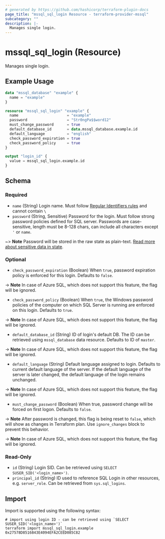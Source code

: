 ```yaml
---
# generated by https://github.com/hashicorp/terraform-plugin-docs
page_title: "mssql_sql_login Resource - terraform-provider-mssql"
subcategory: ""
description: |-
  Manages single login.
---
```


# mssql_sql_login (Resource)

Manages single login.

## Example Usage

```terraform
data "mssql_database" "example" {
  name = "example"
}

resource "mssql_sql_login" "example" {
  name                      = "example"
  password                  = "Str0ngPa$$word12"
  must_change_password      = true
  default_database_id       = data.mssql_database.example.id
  default_language          = "english"
  check_password_expiration = true
  check_password_policy     = true
}

output "login_id" {
  value = mssql_sql_login.example.id
}
```

<!-- schema generated by tfplugindocs -->
## Schema

### Required

- `name` (String) Login name. Must follow [Regular Identifiers rules](https://docs.microsoft.com/en-us/sql/relational-databases/databases/database-identifiers#rules-for-regular-identifiers) and cannot contain `\ `
- `password` (String, Sensitive) Password for the login. Must follow strong password policies defined for SQL server. Passwords are case-sensitive, length must be 8-128 chars, can include all characters except `'` or `name`.

~> **Note** Password will be stored in the raw state as plain-text. [Read more about sensitive data in state](https://www.terraform.io/language/state/sensitive-data).

### Optional

- `check_password_expiration` (Boolean) When `true`, password expiration policy is enforced for this login. Defaults to `false`.

-> **Note** In case of Azure SQL, which does not support this feature, the flag will be ignored.
- `check_password_policy` (Boolean) When `true`, the Windows password policies of the computer on which SQL Server is running are enforced on this login. Defaults to `true`.

-> **Note** In case of Azure SQL, which does not support this feature, the flag will be ignored.
- `default_database_id` (String) ID of login's default DB. The ID can be retrieved using `mssql_database` data resource. Defaults to ID of `master`.

-> **Note** In case of Azure SQL, which does not support this feature, the flag will be ignored.
- `default_language` (String) Default language assigned to login. Defaults to current default language of the server. If the default language of the server is later changed, the default language of the login remains unchanged.

-> **Note** In case of Azure SQL, which does not support this feature, the flag will be ignored.
- `must_change_password` (Boolean) When true, password change will be forced on first logon. Defaults to `false`. 

-> **Note** After password is changed, this flag is being reset to `false`, which will show as changes in Terraform plan. Use `ignore_changes` block to prevent this behavior.

-> **Note** In case of Azure SQL, which does not support this feature, the flag will be ignored.

### Read-Only

- `id` (String) Login SID. Can be retrieved using `SELECT SUSER_SID('<login_name>')`.
- `principal_id` (String) ID used to reference SQL Login in other resources, e.g. `server_role`. Can be retrieved from `sys.sql_logins`.

## Import

Import is supported using the following syntax:

```shell
# import using login ID - can be retrieved using `SELECT SUSER_SID('<login_name>')`
terraform import mssql_sql_login.example 0x27578D8516843E4094EFA2CEED085C82
```
